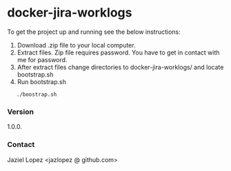 # docker-jira-worklogs

To get the project up and running see the below instructions:

1. Download .zip file to your local computer.
2. Extract files. Zip file requires password. You have to get in contact with me for password.
3. After extract files change directories to docker-jira-worklogs/ and locate bootstrap.sh
4. Run bootstrap.sh
```
   ./boostrap.sh
```

### Version 
1.0.0.

### Contact

Jaziel Lopez <jazlopez @ github.com>
